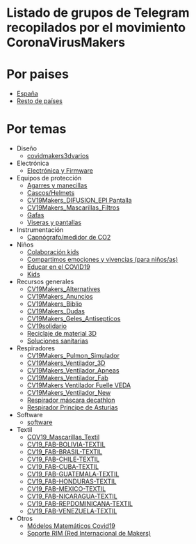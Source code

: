 # Listado de grupos de Telegram recopilados por el movimiento CoronaVirusMakers

# Por paises

* [España](es.md)
* [Resto de países](resto.md)

# Por temas

* Diseño
	* [covidmakers3dvarios](https://t.me/covidmakers3dvarios)
* Electrónica
	* [Electrónica y Firmware](https://t.me/joinchat/AHkqjFVPKkmGlKZW05cH1A)
* Equipos de protección
	* [Agarres y manecillas](https://t.me/joinchat/AHkqjEeeH8xooZoAl7c74w)
	* [Cascos/Helmets](https://t.me/joinchat/AHkqjB0JrIvYWVlGhveuew)
	* [CV19Makers_DIFUSION_EPI Pantalla](https://t.me/joinchat/AAAAAEgPpxr4AZxS_BCG8g)
	* [CV19Makers_Mascarillas_Filtros](https://t.me/joinchat/AHkqjFGWCr3YvRTp5BxWPw)
	* [Gafas](https://t.me/joinchat/AHkqjFEPwm75gai7IFeMKA)
	* [Viseras y pantallas](https://t.me/joinchat/DdUARlVVQFa7SrHk88udDQ)
* Instrumentación
	* [Capnógrafo/medidor de CO2](https://t.me/joinchat/AHkqjBnI4c5RSNvks5OjxA)
* Niños
	* [Colaboración kids](https://t.me/COV19_Makers_kidscostura)
	* [Compartimos emociones y vivencias (para niños/as)](https://t.me/joinchat/AoLK3RbXGVm05mwwTz6Kdg)
	* [Educar en el COVID19](https://t.me/CV19_FAB_KIDS_DIVULGACION)
	* [Kids](https://t.me/CV19Makers_Kids)
* Recursos generales
	* [CV19Makers_Alternatives](https://t.me/joinchat/AHkqjEU8p0z6Ubb0Q3iapA)
	* [CV19Makers_Anuncios](https://t.me/CV19Makers_Anuncios)
	* [CV19Makers_Biblio](https://t.me/joinchat/AHkqjFNXhldazXBz5lA-yA)
	* [CV19Makers_Dudas](https://t.me/joinchat/AHkqjEwBdHGShiCj7yWuAg)
	* [CV19Makers_Geles_Antisepticos](https://t.me/joinchat/AHkqjFWgAsDJLGLHe1JLAw)
	* [CV19solidario](https://t.me/CV19solidario)
	* [Reciclaje de material 3D](https://t.me/joinchat/BVXtUx2ylPpY-xW4QyCJSQ)
	* [Soluciones sanitarias](https://t.me/solucionessanitariasCOVID19)
* Respiradores
	* [CV19Makers_Pulmon_Simulador](https://t.me/joinchat/AHkqjEdA9LgMuVIcbh0kJQ)
	* [CV19Makers_Ventilador_3D](https://t.me/CV19Makers_Ventilador_3D)
	* [CV19Makers_Ventilador_Apneas](https://t.me/joinchat/AHkqjFeOhrHTPGJfFTw95A)
	* [CV19Makers_Ventilador_Fab](https://t.me/joinchat/AHkqjFHiUdT2KOmIue9etg)
	* [CV19Makers Ventilador Fuelle VEDA](https://t.me/joinchat/AHkqjEmPCEn2nGaerM-6ig)
	* [CV19Makers_Ventilador_New](https://t.me/joinchat/AHkqjEUPN5qzJEvdySSBcQ)
	* [Respirador máscara decathlon](https://t.me/conector3D_mascaraDecathlon)
	* [Respirador Principe de Asturias](https://t.me/respirador_ppe_asturias)
* Software
	* [software](https://t.me/joinchat/AHkqjBtyhNDNZ4Y__b4_cw)
* Textil
	* [COV19_Mascarillas_Textil](https://t.me/COV19_Mascarillas_Textil)
	* [CV19_FAB-BOLIVIA-TEXTIL](https://t.me/joinchat/ACjJZxaNLClj52j8ldy9GQ)
	* [CV19_FAB-BRASIL-TEXTIL](https://t.me/joinchat/ACjJZxLNAIFcaZa0ZqmieQ)
	* [CV19_FAB-CHILE-TEXTIL](https://t.me/joinchat/ACjJZx2r1acA8aiKMyh6-w)
	* [CV19_FAB-CUBA-TEXTIL](https://t.me/joinchat/ACjJZxfypoef-TT5H5pHXA)
	* [CV19_FAB-GUATEMALA-TEXTIL](https://t.me/joinchat/ACjJZxvphZXQOqP2L56WKQ)
	* [CV19_FAB-HONDURAS-TEXTIL](https://t.me/joinchat/ACjJZxsecNgg5T--WXwnBA)
	* [CV19_FAB-MEXICO-TEXTIL](https://t.me/joinchat/ACjJZxqcaFhHM0zqxliZdg)
	* [CV19_FAB-NICARAGUA-TEXTIL](https://t.me/joinchat/ACjJZxqIdeZu45s_CZcoNg)
	* [CV19_FAB-REPDOMINICANA-TEXTIL](https://t.me/joinchat/ACjJZx0SaphMHaEoc1mmUg)
	* [CV19_FAB-VENEZUELA-TEXTIL](https://t.me/joinchat/ACjJZxPI-XEJZ0y213yICg)
* Otros
	* [Módelos Matemáticos Covid19](https://t.me/MomaCovid19)
	* [Soporte RIM (Red Internacional de Makers)](http://T.me/rimserviciotecnico)
